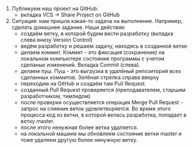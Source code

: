 1. Публикуем наш проект на GitHub:
   - вкладка VCS -> Share Project on GitHub
2. Ситуация: нам пришла какая-то задача на выполнение. Например, сделать домашнее задание. Наши действия:
   - создаём ветку, в которой будем вести разработку (вкладка слева внизу Version Control)
   - ведём разработку и решаем задачу, находясь в созданной ветке
   - делаем коммит. Коммит - это фиксация (сохранение) на локальном компьютере состояния программы с учетом сделаных изменений. Вкладка Commit (слева).
   - делаем пуш. Пуш - это выгрузка в удалёный репозиторий всех сделанных коммитов. Зелёная стрелка справа вверху
   - переходим на GitHub и создаём там Pull Request.
   - созданный Pull Request проверяется (преподавателем, старшим разработчиком, тимлидом)
   - после проверки осуществляется операция Merge Pull Request - запрос на слияние веток удовлетворяется. Во время этого процесса код из ветки, в которой велась разработка, попадает в ветку master.
   - после этого ненужная более ветка удаляется.
   - на локальной машине мы обновляем состояние ветки master и тоже удаляем другую более ненужную ветку.
